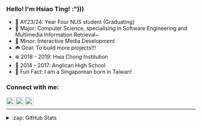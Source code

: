 ### Hello! I'm Hsiao Ting! :")))

- 🌺 AY23/24: Year Four NUS student (Graduating)
- 🌸 Major: Computer Science, specialising in Software Engineering and Multimedia Information Retrieval~
- 🌼 Minor: Interactive Media Development
- ☘️ Goal: To build more projects!!!
- ❄️ 2018 - 2019: Hwa Chong Institution
- 🔮 2014 - 2017: Anglican High School
- 🧬 Fun Fact: I am a Singaporean born in Taiwan!

### Connect with me:

[<img align="left" alt="Hsiao Ting | Instagram" width="22px" src="https://cdn.jsdelivr.net/npm/simple-icons@v3/icons/instagram.svg" />][instagram]
[<img align="left" alt="Hsiao Ting | YouTube" width="22px" src="https://cdn.jsdelivr.net/npm/simple-icons@v3/icons/youtube.svg" />][youtube]
[<img align="left" alt="Hsiao Ting | LinkedIn" width="22px" src="https://cdn.jsdelivr.net/npm/simple-icons@v3/icons/linkedin.svg" />][linkedin]

<br />

---

<details>
  <summary>:zap: GitHub Stats</summary>

  <img align="left" alt="Hsiao Ting's GitHub Stats" src="https://github-readme-stats.hsiaotingluv.vercel.app/api?username=hsiaotingluv&show_icons=true&hide_border=true" />

</details>


[instagram]: https://www.instagram.com/hsiaotingluv/
[youtube]: https://www.youtube.com/channel/UCzd1ZCKPI0jgbaMvGFfGiug
[linkedin]: https://www.linkedin.com/in/hsiao-ting-chen-854042201/
